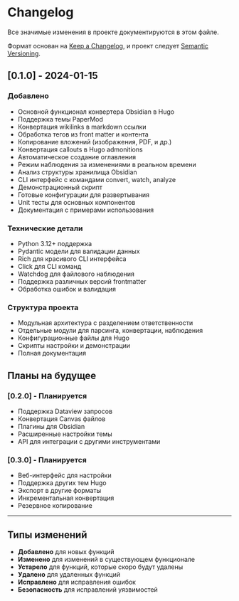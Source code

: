 # Changelog

Все значимые изменения в проекте документируются в этом файле.

Формат основан на [Keep a Changelog](https://keepachangelog.com/ru/1.0.0/),
и проект следует [Semantic Versioning](https://semver.org/lang/ru/).

## [0.1.0] - 2024-01-15

### Добавлено
- Основной функционал конвертера Obsidian в Hugo
- Поддержка темы PaperMod
- Конвертация wikilinks в markdown ссылки
- Обработка тегов из front matter и контента
- Копирование вложений (изображения, PDF, и др.)
- Конвертация callouts в Hugo admonitions
- Автоматическое создание оглавления
- Режим наблюдения за изменениями в реальном времени
- Анализ структуры хранилища Obsidian
- CLI интерфейс с командами convert, watch, analyze
- Демонстрационный скрипт
- Готовые конфигурации для развертывания
- Unit тесты для основных компонентов
- Документация с примерами использования

### Технические детали
- Python 3.12+ поддержка
- Pydantic модели для валидации данных
- Rich для красивого CLI интерфейса
- Click для CLI команд
- Watchdog для файлового наблюдения
- Поддержка различных версий frontmatter
- Обработка ошибок и валидация

### Структура проекта
- Модульная архитектура с разделением ответственности
- Отдельные модули для парсинга, конвертации, наблюдения
- Конфигурационные файлы для Hugo
- Скрипты настройки и демонстрации
- Полная документация

## Планы на будущее

### [0.2.0] - Планируется
- Поддержка Dataview запросов
- Конвертация Canvas файлов
- Плагины для Obsidian
- Расширенные настройки темы
- API для интеграции с другими инструментами

### [0.3.0] - Планируется
- Веб-интерфейс для настройки
- Поддержка других тем Hugo
- Экспорт в другие форматы
- Инкрементальная конвертация
- Резервное копирование

---

## Типы изменений

- **Добавлено** для новых функций
- **Изменено** для изменений в существующем функционале
- **Устарело** для функций, которые скоро будут удалены
- **Удалено** для удаленных функций
- **Исправлено** для исправления ошибок
- **Безопасность** для исправлений уязвимостей